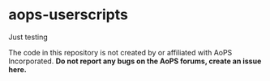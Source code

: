 # aops-userscripts
Just testing

The code in this repository is not created by or affiliated with AoPS Incorporated.
**Do not report any bugs on the AoPS forums, create an issue here.**
